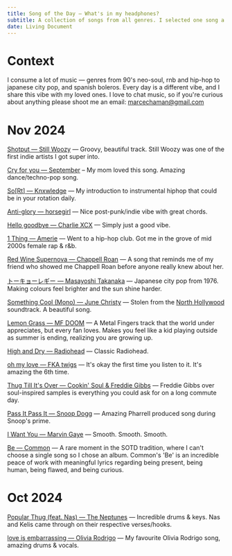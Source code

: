 ```yaml
---
title: Song of the Day — What's in my headphones?
subtitle: A collection of songs from all genres. I selected one song a day.
date: Living Document
---
```


# Context

I consume a lot of music — genres from 90's neo-soul, rnb and hip-hop to japanese city pop, and spanish boleros. Every day is a different vibe, and I share this vibe with my loved ones. I love to chat music, so if you're curious about anything please shoot me an email: [marcechaman@gmail.com](mailto:marcechaman@gmail.com)

# Nov 2024

[Shotput — Still Woozy](https://open.spotify.com/track/4nUIq4IuoIiHKYdov9A4Yg) — Groovy, beautiful track. Still Woozy was one of the first indie artists I got super into.

[Cry for you — September](https://open.spotify.com/track/1mvZErZBp7WZT3HfGBykao) – My mom loved this song. Amazing dance/techno-pop song.

[So[Rt] — Knxwledge](https://open.spotify.com/track/5njl9itJnzGvbJQp0T6gh1) — My introduction to instrumental hiphop that could be in your rotation daily.

[Anti-glory — horsegirl](https://open.spotify.com/track/7xxeSJJ25Gu6dRBv8v7tKK) — Nice post-punk/indie vibe with great chords.

[Hello goodbye — Charlie XCX](https://open.spotify.com/track/7KA5C1c2byqgzCCgdo0nZR) — Simply just a good vibe.

[1 Thing — Amerie](https://open.spotify.com/track/1mnqraQ8oV8MX92rdOFLWW) — Went to a hip-hop club. Got me in the grove of mid 2000s female rap & r&b.

[Red Wine Supernova — Chappell Roan](https://open.spotify.com/track/7FOgcfdz9Nx5V9lCNXdBYv?si=d8a8c26f2c624b08) — A song that reminds me of my friend who showed me Chappell Roan before anyone really knew about her.

[トーキョーレギー — Masayoshi Takanaka](https://open.spotify.com/track/5floNyItopWZyB4IzKrJtW) — Japanese city pop from 1976. Making colours feel brighter and the sun shine harder.

[Something Cool (Mono) — June Christy](https://open.spotify.com/track/2mqjKGlSdJHdjCQHtOx6PD?si=31f3fc080e4348f5) — Stolen from the [North Hollywood](https://www.google.com/search?gs_ssp=eJzj4tVP1zc0zLJIzzUpKzQxYPSSzssvKslQyMjPyaksz89PUcjMyUlNT8xRSM4sAwA-8Q8i&q=north+hollywood+illegal+civ&oq=north+hollywood,+illegal&sourceid=chrome&ie=UTF-8) soundtrack. A beautiful song.

[Lemon Grass — MF DOOM](https://open.spotify.com/track/14hca4SHRBbKZkzPI0xXDL) — A Metal Fingers track that the world under appreciates, but every fan loves. Makes you feel like a kid playing outside as summer is ending, realizing you are growing up.

[High and Dry — Radiohead](https://open.spotify.com/track/2a1iMaoWQ5MnvLFBDv4qkf?si=6fef195fc7b44b9d) — Classic Radiohead.

[oh my love — FKA twigs](https://open.spotify.com/track/5dEJc0rHuTVxtl1xljDbRv?nd=1&dlsi=24ca26ee7d2242dc) — It's okay the first time you listen to it. It's amazing the 6th time.

[Thug Till It's Over — Cookin' Soul & Freddie Gibbs](https://open.spotify.com/track/41vSsnP46DpUZC0YoNyk3U) — Freddie Gibbs over soul-inspired samples is everything you could ask for on a long commute day.

[Pass It Pass It — Snoop Dogg](https://open.spotify.com/track/771aM9AY5YUx1OWl8tPJNG) — Amazing Pharrell produced song during Snoop's prime.

[I Want You — Marvin Gaye](https://open.spotify.com/track/2gmWJA9oF4GD2Vw5QoRqu1) — Smooth. Smooth. Smooth.

[Be — Common](https://open.spotify.com/album/2UuvBxV56QWWj2uviGS0up) — A rare moment in the SOTD tradition, where I can't choose a single song so I chose an album. Common's 'Be' is an incredible peace of work with meaningful lyrics regarding being present, being human, being flawed, and being curious.

# Oct 2024

[Popular Thug (feat. Nas) — The Neptunes](https://open.spotify.com/track/4wWHyQTz1QgmhIjyPm8bSk) — Incredible drums & keys. Nas and Kelis came through on their respective verses/hooks.

[love is embarrassing — Olivia Rodrigo](https://open.spotify.com/track/26QLJMK8G0M06sk7h7Fkse) — My favourite Olivia Rodrigo song, amazing drums & vocals.
